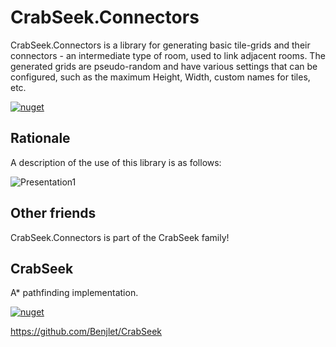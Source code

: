 # CrabSeek.Connectors

CrabSeek.Connectors is a library for generating basic tile-grids and their connectors - an intermediate type of room, used to link adjacent rooms. The generated grids are pseudo-random and have various settings that can be configured, such as the maximum Height, Width, custom names for tiles, etc.

[![nuget](https://badgen.net/nuget/v/CrabSeek.Connectors?icon=nuget)](https://www.nuget.org/packages/CrabSeek.Connectors)

## Rationale
A description of the use of this library is as follows:

![Presentation1](https://user-images.githubusercontent.com/70886027/162594989-f95448b1-272c-44c6-8cde-b62c5ff79ff3.png)

## Other friends

CrabSeek.Connectors is part of the CrabSeek family!

## CrabSeek

A* pathfinding implementation.

[![nuget](https://badgen.net/nuget/v/CrabSeek?icon=nuget)](https://www.nuget.org/packages/CrabSeek)

https://github.com/Benjlet/CrabSeek
